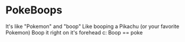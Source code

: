 # PokeBoops

It's like "Pokemon" and "boop"
Like booping a Pikachu (or your favorite Pokemon)
Boop it right on it's forehead c:
Boop == poke 
